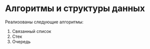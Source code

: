 # Алгоритмы и структуры данных
Реализованы следующие алгоритмы:
1.  Связанный список
2. Стек
3. Очередь
